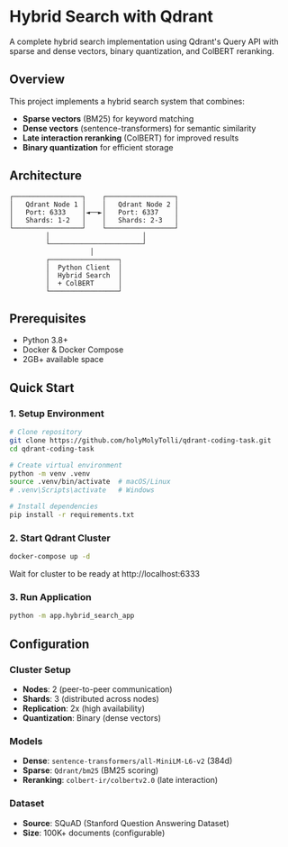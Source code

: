 # Hybrid Search with Qdrant

A complete hybrid search implementation using Qdrant's Query API with sparse and dense vectors, binary quantization, and ColBERT reranking.

## Overview

This project implements a hybrid search system that combines:
- **Sparse vectors** (BM25) for keyword matching
- **Dense vectors** (sentence-transformers) for semantic similarity
- **Late interaction reranking** (ColBERT) for improved results
- **Binary quantization** for efficient storage

## Architecture

```
┌─────────────────┐    ┌─────────────────┐
│   Qdrant Node 1 │    │   Qdrant Node 2 │
│   Port: 6333    │◄──►│   Port: 6337    │
│   Shards: 1-2   │    │   Shards: 2-3   │
└─────────────────┘    └─────────────────┘
         │                       │
         └───────────────────────┘
                    │
         ┌─────────────────┐
         │  Python Client  │
         │  Hybrid Search  │
         │  + ColBERT      │
         └─────────────────┘
```

## Prerequisites

- Python 3.8+
- Docker & Docker Compose
- 2GB+ available space

## Quick Start

### 1. Setup Environment

```bash
# Clone repository
git clone https://github.com/holyMolyTolli/qdrant-coding-task.git
cd qdrant-coding-task

# Create virtual environment
python -m venv .venv
source .venv/bin/activate  # macOS/Linux
# .venv\Scripts\activate   # Windows

# Install dependencies
pip install -r requirements.txt
```

### 2. Start Qdrant Cluster

```bash
docker-compose up -d
```

Wait for cluster to be ready at http://localhost:6333

### 3. Run Application

```bash
python -m app.hybrid_search_app
```

## Configuration

### Cluster Setup
- **Nodes**: 2 (peer-to-peer communication)
- **Shards**: 3 (distributed across nodes)
- **Replication**: 2x (high availability)
- **Quantization**: Binary (dense vectors)

### Models
- **Dense**: `sentence-transformers/all-MiniLM-L6-v2` (384d)
- **Sparse**: `Qdrant/bm25` (BM25 scoring)
- **Reranking**: `colbert-ir/colbertv2.0` (late interaction)

### Dataset
- **Source**: SQuAD (Stanford Question Answering Dataset)
- **Size**: 100K+ documents (configurable)